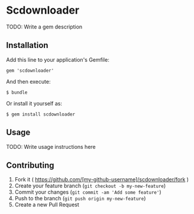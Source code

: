# Scdownloader

TODO: Write a gem description

## Installation

Add this line to your application's Gemfile:

    gem 'scdownloader'

And then execute:

    $ bundle

Or install it yourself as:

    $ gem install scdownloader

## Usage

TODO: Write usage instructions here

## Contributing

1. Fork it ( https://github.com/[my-github-username]/scdownloader/fork )
2. Create your feature branch (`git checkout -b my-new-feature`)
3. Commit your changes (`git commit -am 'Add some feature'`)
4. Push to the branch (`git push origin my-new-feature`)
5. Create a new Pull Request
